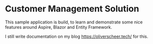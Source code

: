# Customer Management Solution

This sample application is build, to learn and demonstrate some nice features around Aspire, Blazor and Entity Framework.

I still write documentation on my blog <https://oliverscheer.tech/> for this. 

